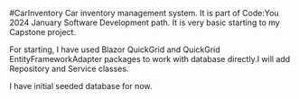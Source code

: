 
#CarInventory
Car inventory management system.
It is part of Code:You 2024 January Software Development path.
It is very basic starting to my Capstone project.

For starting, I have used Blazor QuickGrid and QuickGrid EntityFrameworkAdapter
packages to work with database directly.I will add Repository and Service classes.

I have initial seeded database for now.
